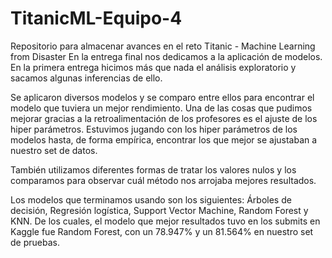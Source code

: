 # TitanicML-Equipo-4
Repositorio para almacenar avances en el reto Titanic - Machine Learning from Disaster
En la entrega final nos dedicamos a la aplicación de modelos. En la primera entrega hicimos más que nada el análisis exploratorio y sacamos algunas inferencias de ello.

Se aplicaron diversos modelos y se comparo entre ellos para encontrar el modelo que tuviera un mejor rendimiento. 
Una de las cosas que pudimos mejorar gracias a la retroalimentación de los profesores es el ajuste de los hiper parámetros. Estuvimos jugando con los hiper parámetros de los modelos hasta, de forma empírica, encontrar los que mejor se ajustaban a nuestro set de datos.

También utilizamos diferentes formas de tratar los valores nulos y los comparamos para observar cuál método nos arrojaba mejores resultados.

Los modelos que terminamos usando son los siguientes: Árboles de decisión, Regresión logística, Support Vector Machine, Random Forest y KNN.
De los cuales, el modelo que mejor resultados tuvo en los submits en Kaggle fue Random Forest, con un 78.947% y un 81.564% en nuestro set de pruebas.
